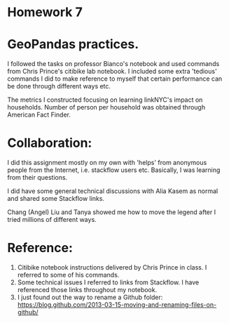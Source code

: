# Homework 7

# GeoPandas practices. 
I followed the tasks on professor Bianco's notebook and used commands from Chris Prince's citibike lab notebook. I included some extra 'tedious' commands I did to make reference to myself that certain performance can be done through different ways etc. 

The metrics I constructed focusing on learning linkNYC's impact on households. Number of person per household was obtained through American Fact Finder. 

# Collaboration:
I did this assignment mostly on my own with 'helps' from anonymous people from the Internet, i.e. stackflow users etc. Basically, I was learning from their questions. 

I did have some general technical discussions with Alia Kasem as normal and shared some Stackflow links. 

Chang (Angel) Liu and Tanya showed me how to move the legend after I tried millions of different ways. 

# Reference:
1. Citibike notebook instructions delivered by Chris Prince in class. I referred to some of his commands.
2. Some technical issues I referred to links from Stackflow. I have referenced those links throughout my notebook. 
3. I just found out the way to rename a Github folder: https://blog.github.com/2013-03-15-moving-and-renaming-files-on-github/
